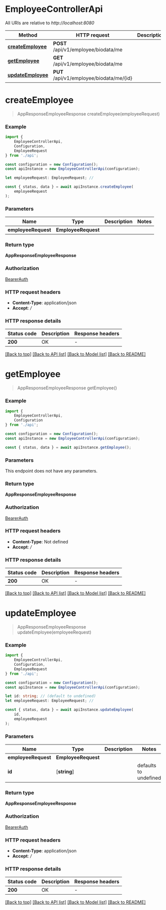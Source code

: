 # EmployeeControllerApi

All URIs are relative to *http://localhost:8080*

|Method | HTTP request | Description|
|------------- | ------------- | -------------|
|[**createEmployee**](#createemployee) | **POST** /api/v1/employee/biodata/me | |
|[**getEmployee**](#getemployee) | **GET** /api/v1/employee/biodata/me | |
|[**updateEmployee**](#updateemployee) | **PUT** /api/v1/employee/biodata/me/{id} | |

# **createEmployee**
> AppResponseEmployeeResponse createEmployee(employeeRequest)


### Example

```typescript
import {
    EmployeeControllerApi,
    Configuration,
    EmployeeRequest
} from './api';

const configuration = new Configuration();
const apiInstance = new EmployeeControllerApi(configuration);

let employeeRequest: EmployeeRequest; //

const { status, data } = await apiInstance.createEmployee(
    employeeRequest
);
```

### Parameters

|Name | Type | Description  | Notes|
|------------- | ------------- | ------------- | -------------|
| **employeeRequest** | **EmployeeRequest**|  | |


### Return type

**AppResponseEmployeeResponse**

### Authorization

[BearerAuth](../README.md#BearerAuth)

### HTTP request headers

 - **Content-Type**: application/json
 - **Accept**: */*


### HTTP response details
| Status code | Description | Response headers |
|-------------|-------------|------------------|
|**200** | OK |  -  |

[[Back to top]](#) [[Back to API list]](../README.md#documentation-for-api-endpoints) [[Back to Model list]](../README.md#documentation-for-models) [[Back to README]](../README.md)

# **getEmployee**
> AppResponseEmployeeResponse getEmployee()


### Example

```typescript
import {
    EmployeeControllerApi,
    Configuration
} from './api';

const configuration = new Configuration();
const apiInstance = new EmployeeControllerApi(configuration);

const { status, data } = await apiInstance.getEmployee();
```

### Parameters
This endpoint does not have any parameters.


### Return type

**AppResponseEmployeeResponse**

### Authorization

[BearerAuth](../README.md#BearerAuth)

### HTTP request headers

 - **Content-Type**: Not defined
 - **Accept**: */*


### HTTP response details
| Status code | Description | Response headers |
|-------------|-------------|------------------|
|**200** | OK |  -  |

[[Back to top]](#) [[Back to API list]](../README.md#documentation-for-api-endpoints) [[Back to Model list]](../README.md#documentation-for-models) [[Back to README]](../README.md)

# **updateEmployee**
> AppResponseEmployeeResponse updateEmployee(employeeRequest)


### Example

```typescript
import {
    EmployeeControllerApi,
    Configuration,
    EmployeeRequest
} from './api';

const configuration = new Configuration();
const apiInstance = new EmployeeControllerApi(configuration);

let id: string; // (default to undefined)
let employeeRequest: EmployeeRequest; //

const { status, data } = await apiInstance.updateEmployee(
    id,
    employeeRequest
);
```

### Parameters

|Name | Type | Description  | Notes|
|------------- | ------------- | ------------- | -------------|
| **employeeRequest** | **EmployeeRequest**|  | |
| **id** | [**string**] |  | defaults to undefined|


### Return type

**AppResponseEmployeeResponse**

### Authorization

[BearerAuth](../README.md#BearerAuth)

### HTTP request headers

 - **Content-Type**: application/json
 - **Accept**: */*


### HTTP response details
| Status code | Description | Response headers |
|-------------|-------------|------------------|
|**200** | OK |  -  |

[[Back to top]](#) [[Back to API list]](../README.md#documentation-for-api-endpoints) [[Back to Model list]](../README.md#documentation-for-models) [[Back to README]](../README.md)

